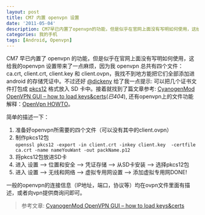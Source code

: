```yaml
---
layout: post
title: CM7 内置 openvpn 设置
date: '2011-05-04'
description: CM7早已内置了openvpn的功能，但是似乎在官网上面没有写明如何使用，这给我的openvpn设置带来了一点麻烦. 不过还好, 使用 pkcs12 格式文件就能解决这个问题
categories: 我的手机
tags: [Android, Openvpn]
---
```

[1]: https://twitter.com/#!/dickeny/status/65096019158904835
[2]: http://olorin.info/blog/2010/03/cyanogenmod-openvpn-gui-how-to-load-keyscerts
[3]: http://openvpn.net/index.php/open-source/documentation/howto.html#pki
[4]: http://en.wikipedia.org/wiki/PKCS12

CM7 早已内置了 openvpn 的功能，但是似乎在官网上面没有写明如何使用，这给我的openvpn 设置带来了一点麻烦，因为我 openvpn 总共有四个文件：ca.crt, client.crt, client.key 和 client.ovpn，我找不到地方能把它们全部添加进 android 的存储凭证中。不过还好 [@dickeny][1] 给了我一点提示:
可以把几个证书文件打包成 [pkcs12][4] 格式放入 SD 卡中。接着就找到了篇文章参考: [CyanogenMod OpenVPN GUI – how to load keys&certs][2](_已404_),
还有openvpn上的文件功能解释：[OpenVpn HOWTO][3]。

简单的描述一下：

1. 准备好openvpn所需要的四个文件（可以没有其中的client.ovpn）
1. 制作pkcs12包  
  `openssl pkcs12 -export -in client.crt -inkey client.key	-certfile ca.crt -name nameYouWant -out packName.p12`
1. 将pkcs12包放进SD卡
1. 进入 设置 --> 位置和安全 --> 凭证存储 --> 从SD卡安装 --> 选择pkcs12包</li>
1. 进入 设置 --> 无线和网络 --> 虚拟专用网设置 --> 添加虚拟专用网DONE!

一般的openvpn的连接信息（IP地址，端口，协议等）均在ovpn文件里面有描述，或者向vpn提供商询问即可。

> 参考文章: [CyanogenMod OpenVPN GUI – how to load keys&certs][2]
